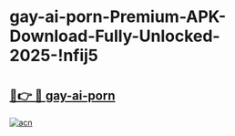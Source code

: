 # gay-ai-porn-Premium-APK-Download-Fully-Unlocked-2025-!nfij5

# <h2><a href="https://8b5p9p.esa.edu.pl?title=gay-ai-porn&ref=nfij5">🔗👉 🔴 gay-ai-porn</a></h2>

[![acn](https://github.com/user-attachments/assets/0f9c940e-d8b0-45ae-aac7-cd30a18b3e1c)](https://8b5p9p.esa.edu.pl?title=gay-ai-porn&ref=nfij5)


